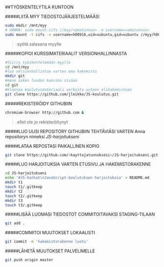 ##TYÖSKENTELYTILA KUNTOON

#####LIITÄ MYY TIEDOSTOJÄRJESTELMÄÄSI
```sh
sudo mkdir /mnt/myy
# VANHA: sudo mount.cifs //myy/<omatunnus> -o username=<omatunnus>
sudo mount -t cifs -o username=h00916,uid=xubuntu,gid=xubuntu //myy/h00916 /mnt/myy
```
> syötä salasana myylle

#####KOPIOI KURSSIMATERIAALIT VERSIONHALLINNASTA
```sh
#Siirry työskentelemään myylle
cd /mnt/myy
#luo versionhallintaa varten oma hakemisto
mkdir git
#mene äsken luodun kansion sisään
cd git
#kloonaa koulutusmateriaali verkosta uuteen alihakemistoon
git clone https://github.com/jleikko/JS-koulutus.git
```

#####REKISTERÖIDY GITHUBIIN
```sh
chromium-browser http://github.com &
```
> ellet ole jo rekisteröitynyt

#####LUO UUSI REPOSITORY GITHUBIIN TEHTÄVIÄSI VARTEN
Anna repositoryn nimeksi *JS-harjoitukseni*


#####LATAA REPOSTASI PAIKALLINEN KOPIO
```sh
git clone https://github.com/<kayttajatunnuksesi>/JS-harjoitukseni.git
```

#####LUO HARJOITUKSIA VARTEN ETUSIVU JA HAKEMISTORAKENNE
```sh
cd JS-harjoitukseni
echo '#JS-harkat\nJavaScript-koulutuksen harjoituksia' > README.md
mkdir t1
touch t1/.gitkeep
mkdir t2
touch t2/.gitkeep
mkdir t3
touch t3/.gitkeep
```

#####LISÄÄ LUOMASI TIEDOSTOT COMMITOITAVAKSI STAGING-TILAAN
```sh
git add .
```

#####COMMITOI MUUTOKSET LOKAALISTI
```sh
git commit -m 'hakemistorakenne luotu'
```

#####LÄHETÄ MUUTOKSET PALVELIMELLE
```sh
git push origin master
```
